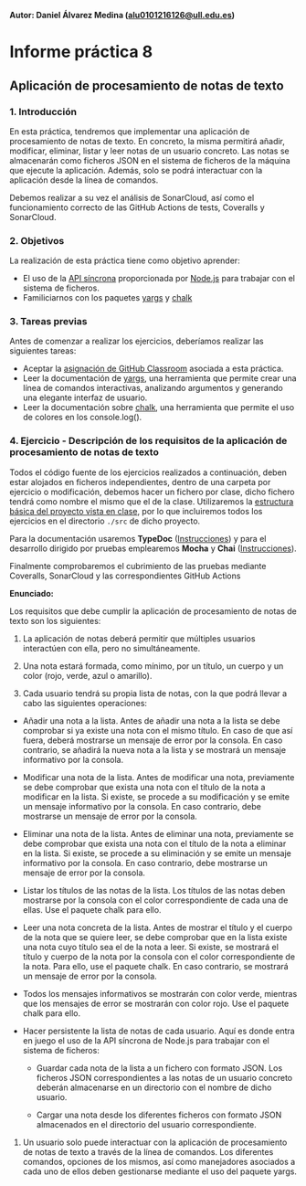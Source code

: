 **Autor: Daniel Álvarez Medina (alu0101216126@ull.edu.es)**

# Informe práctica 8
## Aplicación de procesamiento de notas de texto

### 1. Introducción

En esta práctica, tendremos que implementar una aplicación de procesamiento de notas de texto. En concreto, la misma permitirá añadir, modificar, eliminar, listar y leer notas de un usuario concreto. Las notas se almacenarán como ficheros JSON en el sistema de ficheros de la máquina que ejecute la aplicación. Además, solo se podrá interactuar con la aplicación desde la línea de comandos.

Debemos realizar a su vez el análisis de SonarCloud, así como el funcionamiento correcto de las GitHub Actions de tests, Coveralls y SonarCloud.

### 2. Objetivos

La realización de esta práctica tiene como objetivo aprender:

- El uso de la [API síncrona](https://nodejs.org/dist/latest-v15.x/docs/api/fs.html#fs_synchronous_api) proporcionada por [Node.js](https://nodejs.org/es/) para trabajar con el sistema de ficheros.
- Familiciarnos con los paquetes [yargs](https://www.npmjs.com/package/yargs) y [chalk](https://www.npmjs.com/package/chalk)

### 3. Tareas previas

Antes de comenzar a realizar los ejercicios, deberíamos realizar las siguientes tareas:

- Aceptar la [asignación de GitHub Classroom](https://classroom.github.com/assignment-invitations/906f18610f5e4a289890edf2c0ceb0f4/status) asociada a esta práctica.
- Leer la documentación de [yargs](https://www.npmjs.com/package/yargs), una herramienta que permite crear una línea de comandos interactivas, analizando argumentos y generando una elegante interfaz de usuario.
- Leer la documentación sobre [chalk](https://www.npmjs.com/package/chalk), una herramienta que permite el uso de colores en los console.log().

### 4. Ejercicio - Descripción de los requisitos de la aplicación de procesamiento de notas de texto

Todos el código fuente de los ejercicios realizados a continuación, deben estar alojados en ficheros independientes, dentro de una carpeta por ejercicio o modificación, debemos hacer un fichero por clase, dicho fichero tendrá como nombre el mismo que el de la clase. Utilizaremos la [estructura básica del proyecto vista en clase](https://ull-esit-inf-dsi-2021.github.io/typescript-theory/typescript-project-setup.html), por lo que incluiremos todos los ejercicios en el directorio `./src` de dicho proyecto.

Para la documentación usaremos **TypeDoc** ([Instrucciones](https://drive.google.com/file/d/19LLLCuWg7u0TjjKz9q8ZhOXgbrKtPUme/view)) y para el desarrollo dirigido por pruebas emplearemos **Mocha** y **Chai** ([Instrucciones](https://drive.google.com/file/d/1-z1oNOZP70WBDyhaaUijjHvFtqd6eAmJ/view)).

Finalmente comprobaremos el cubrimiento de las pruebas mediante Coveralls, SonarCloud y las correspondientes GitHub Actions

**Enunciado:**

Los requisitos que debe cumplir la aplicación de procesamiento de notas de texto son los siguientes:

1. La aplicación de notas deberá permitir que múltiples usuarios interactúen con ella, pero no simultáneamente.

2. Una nota estará formada, como mínimo, por un título, un cuerpo y un color (rojo, verde, azul o amarillo).

3. Cada usuario tendrá su propia lista de notas, con la que podrá llevar a cabo las siguientes operaciones:

* Añadir una nota a la lista. Antes de añadir una nota a la lista se debe comprobar si ya existe una nota con el mismo título. En caso de que así fuera, deberá mostrarse un mensaje de error por la consola. En caso contrario, se añadirá la nueva nota a la lista y se mostrará un mensaje informativo por la consola.

* Modificar una nota de la lista. Antes de modificar una nota, previamente se debe comprobar que exista una nota con el título de la nota a modificar en la lista. Si existe, se procede a su modificación y se emite un mensaje informativo por la consola. En caso contrario, debe mostrarse un mensaje de error por la consola.

* Eliminar una nota de la lista. Antes de eliminar una nota, previamente se debe comprobar que exista una nota con el título de la nota a eliminar en la lista. Si existe, se procede a su eliminación y se emite un mensaje informativo por la consola. En caso contrario, debe mostrarse un mensaje de error por la consola.

* Listar los títulos de las notas de la lista. Los títulos de las notas deben mostrarse por la consola con el color correspondiente de cada una de ellas. Use el paquete chalk para ello.

* Leer una nota concreta de la lista. Antes de mostrar el título y el cuerpo de la nota que se quiere leer, se debe comprobar que en la lista existe una nota cuyo título sea el de la nota a leer. Si existe, se mostrará el título y cuerpo de la nota por la consola con el color correspondiente de la nota. Para ello, use el paquete chalk. En caso contrario, se mostrará un mensaje de error por la consola.

* Todos los mensajes informativos se mostrarán con color verde, mientras que los mensajes de error se mostrarán con color rojo. Use el paquete chalk para ello.

* Hacer persistente la lista de notas de cada usuario. Aquí es donde entra en juego el uso de la API síncrona de Node.js para trabajar con el sistema de ficheros:

  * Guardar cada nota de la lista a un fichero con formato JSON. Los ficheros JSON correspondientes a las notas de un usuario concreto deberán almacenarse en un directorio con el nombre de dicho usuario.

  * Cargar una nota desde los diferentes ficheros con formato JSON almacenados en el directorio del usuario correspondiente.

1. Un usuario solo puede interactuar con la aplicación de procesamiento de notas de texto a través de la línea de comandos. Los diferentes comandos, opciones de los mismos, así como manejadores asociados a cada uno de ellos deben gestionarse mediante el uso del paquete yargs.
